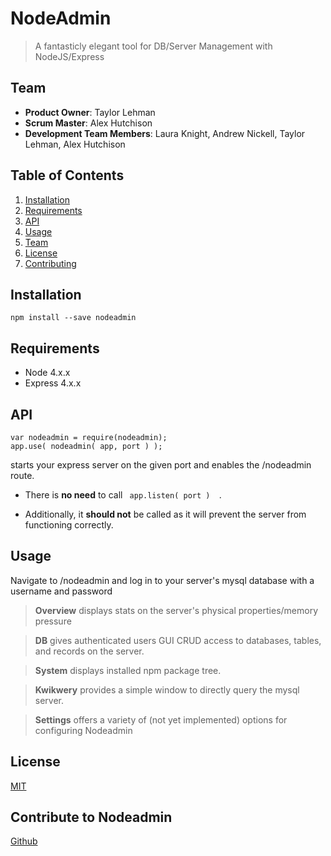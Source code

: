 # NodeAdmin

> A fantasticly elegant tool for DB/Server Management with NodeJS/Express

## Team

  - __Product Owner__: Taylor Lehman
  - __Scrum Master__: Alex Hutchison
  - __Development Team Members__: Laura Knight, Andrew Nickell, Taylor Lehman, Alex Hutchison

## Table of Contents
1. [Installation](#installation)
1. [Requirements](#requirements)
1. [API](#api)
1. [Usage](#usage)
1. [Team](#team)
1. [License](#license)
1. [Contributing](#contributing)

## Installation

```
npm install --save nodeadmin
```

## Requirements

- Node 4.x.x
- Express 4.x.x

## API

```
var nodeadmin = require(nodeadmin);
app.use( nodeadmin( app, port ) );
```
starts your express server on the given port and enables the /nodeadmin route. 

- There is **no need** to call
```  app.listen( port )   ```. 

- Additionally, it **should not** be called as it will prevent the server from functioning correctly.

## Usage

Navigate to /nodeadmin and log in to your server's mysql database with a username and password

> **Overview** displays stats on the server's physical properties/memory pressure

> **DB** gives authenticated users GUI CRUD access to databases, tables, and records on the server.

> **System** displays installed npm package tree.

> **Kwikwery** provides a simple window to directly query the mysql server.

> **Settings** offers a variety of (not yet implemented) options for configuring Nodeadmin




## License
[MIT](LINK_HERE)

## Contribute to Nodeadmin 
[Github](https://github.com/cloistered-babka/cloistered-babka/)
